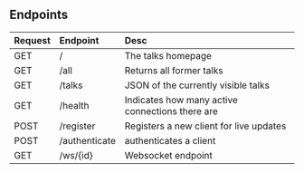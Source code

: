 ## Endpoints

| Request | Endpoint           | Desc                                             |
| :------ | :----------------- | :----------------------------------------------- |
| GET     | /                  | The talks homepage                               |
| GET     | /all               | Returns all former talks                         |
| GET     | /talks             | JSON of the currently visible talks              |
| GET     | /health            | Indicates how many active connections there are  |
| POST    | /register          | Registers a new client for live updates          |
| POST    | /authenticate      | authenticates a client                           |
| GET     | /ws/{id}           | Websocket endpoint                               |
